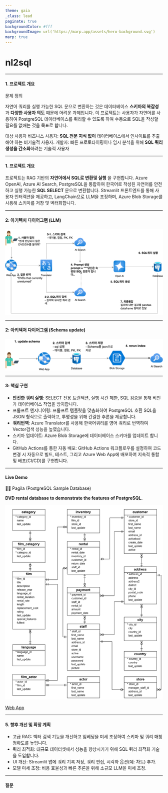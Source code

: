 ```yaml
---
theme: gaia
_class: lead
paginate: true
backgroundColor: #fff
backgroundImage: url('https://marp.app/assets/hero-background.svg')
marp: true
---
```


# nl2sql

---

#### 1. 프로젝트 개요

문제 정의

자연어 쿼리를 실행 가능한 SQL 문으로 변환하는 것은 데이터베이스 **스키마의 복잡성**과 **다양한 사용자 의도** 때문에 어려운 과제입니다. 이 프로젝트는 사용자가 자연어를 사용하여 PostgreSQL 데이터베이스를 쿼리할 수 있도록 하여 수동으로 SQL을 작성할 필요를 없애는 것을 목표로 합니다.

대상 사용자
비즈니스 사용자: **SQL 전문 지식 없이** 데이터베이스에서 인사이트를 추출해야 하는 비기술적 사용자.
개발자: 빠른 프로토타이핑이나 임시 분석을 위해 **SQL 쿼리 생성을 간소화**하려는 기술적 사용자

---

#### 1. 프로젝트 개요

프로젝트는 RAG 기반의 **자연어에서 SQL로 변환및 실행** 을 구현합니다.
Azure OpenAI, Azure AI Search, PostgreSQL을 통합하여 한국어로 작성된 자연어를 안전하고 실행 가능한 **SQL SELECT** 문으로 변환합니다.
Streamlit 프론트엔드를 통해 사용자 인터랙션을 제공하고, LangChain으로 LLM을 조정하며, Azure Blob Storage를 사용해 스키마를 저장 및 벡터화합니다.

---

#### 2: 아키텍처 다이어그램 (LLM)

![bg 70%](markdown/llm.svg)

---

#### 2: 아키텍처 다이어그램 (Schema update)

![bg 80%](markdown/update_schema.svg)

---

#### 3: 핵심 구현

<!-- - RAG 구현: Azure AI Search를 통해 스키마 조각과 유사 쿼리를 검색하고, Azure OpenAI를 통해 문맥에 맞는 SQL을 생성하여 정확도를 높입니다. -->

- **안전한 쿼리 실행**: SELECT 전용 트랜잭션, 실행 시간 제한, SQL 검증을 통해 비인가 데이터베이스 작업을 방지합니다.
- 프롬프트 엔지니어링: 프롬프트 템플릿을 맞춤화하여 PostgreSQL 호환 SQL을 JSON 형식으로 출력하고, 투명성을 위해 간결한 추론을 제공합니다.
- **쿼리번역**: Azure Translator를 사용해 한국어쿼리를 영어 쿼리로 번역하여 Vector검색 성능을 높였습니다.
- 스키마 업데이트: Azure Blob Storage에 데이터베이스 스키마를 업데이트 합니다.
- GitHub Actions를 통한 자동 배포: GitHub Actions 워크플로우를 설정하여 코드 변경 시 자동으로 빌드, 테스트, 그리고 Azure Web App에 배포하여 지속적 통합 및 배포(CI/CD)를 구현합니다.

---

#### Live Demo

🏪🏬 Pagila (PostgreSQL Sample Database)

**DVD rental database to demonstrate the features of PostgreSQL.**

![bg left:45% 100%](markdown/pagila.png)

[Web App](gwanghun-webapp-001-bmdshddfbme0hng7.westus3-01.azurewebsites.net)

---

#### 5. 향후 개선 및 확장 계획

- 고급 RAG: 벡터 검색 기능을 개선하고 임베딩을 미세 조정하여 스키마 및 쿼리 매칭 정확도를 높입니다.
- 쿼리 최적화: 대규모 데이터셋에서 성능을 향상시키기 위해 SQL 쿼리 최적화 기술을 도입합니다.
- UI 개선: Streamlit 앱에 쿼리 기록 저장, 쿼리 편집, 시각화 옵션(예: 차트) 추가.
- 모델 미세 조정: 비용 효율성과 빠른 추론을 위해 소규모 LLM을 미세 조정.

---

#### 질문
